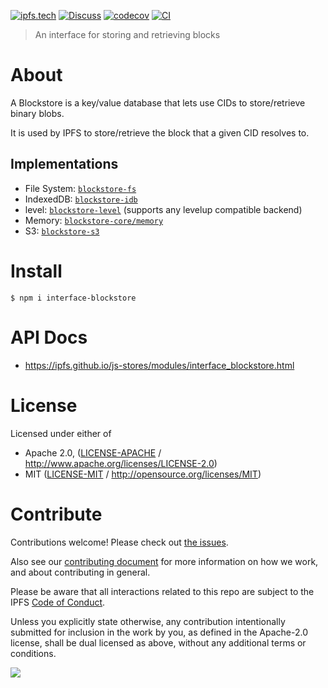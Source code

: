 [![ipfs.tech](https://img.shields.io/badge/project-IPFS-blue.svg?style=flat-square)](https://ipfs.tech)
[![Discuss](https://img.shields.io/discourse/https/discuss.ipfs.tech/posts.svg?style=flat-square)](https://discuss.ipfs.tech)
[![codecov](https://img.shields.io/codecov/c/github/ipfs/js-stores.svg?style=flat-square)](https://codecov.io/gh/ipfs/js-stores)
[![CI](https://img.shields.io/github/actions/workflow/status/ipfs/js-stores/js-test-and-release.yml?branch=main\&style=flat-square)](https://github.com/ipfs/js-stores/actions/workflows/js-test-and-release.yml?query=branch%3Amain)

> An interface for storing and retrieving blocks

# About

A Blockstore is a key/value database that lets use CIDs to store/retrieve binary blobs.

It is used by IPFS to store/retrieve the block that a given CID resolves to.

## Implementations

- File System: [`blockstore-fs`](https://github.com/ipfs/js-stores/tree/main/packages/blockstore-fs)
- IndexedDB: [`blockstore-idb`](https://github.com/ipfs/js-stores/blob/main/packages/blockstore-idb)
- level: [`blockstore-level`](https://github.com/ipfs/js-stores/tree/main/packages/blockstore-level) (supports any levelup compatible backend)
- Memory: [`blockstore-core/memory`](https://github.com/ipfs/js-stores/blob/main/packages/blockstore-core/src/memory.ts)
- S3: [`blockstore-s3`](https://github.com/ipfs/js-stores/tree/main/packages/blockstore-s3)

# Install

```console
$ npm i interface-blockstore
```

# API Docs

- <https://ipfs.github.io/js-stores/modules/interface_blockstore.html>

# License

Licensed under either of

- Apache 2.0, ([LICENSE-APACHE](LICENSE-APACHE) / <http://www.apache.org/licenses/LICENSE-2.0>)
- MIT ([LICENSE-MIT](LICENSE-MIT) / <http://opensource.org/licenses/MIT>)

# Contribute

Contributions welcome! Please check out [the issues](https://github.com/ipfs/js-stores/issues).

Also see our [contributing document](https://github.com/ipfs/community/blob/master/CONTRIBUTING_JS.md) for more information on how we work, and about contributing in general.

Please be aware that all interactions related to this repo are subject to the IPFS [Code of Conduct](https://github.com/ipfs/community/blob/master/code-of-conduct.md).

Unless you explicitly state otherwise, any contribution intentionally submitted for inclusion in the work by you, as defined in the Apache-2.0 license, shall be dual licensed as above, without any additional terms or conditions.

[![](https://cdn.rawgit.com/jbenet/contribute-ipfs-gif/master/img/contribute.gif)](https://github.com/ipfs/community/blob/master/CONTRIBUTING.md)

